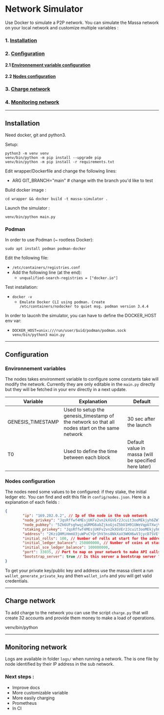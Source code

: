 # Network Simulator

Use Docker to simulate a P2P network. You can simulate the Massa network on your local network and customize multiple variables :

### 1. [Installation](#installation)
### 2. [Configuration](#configuration)
#### 2.1 [Environnement variable configuration](#environnement-variables)
#### 2.2 [Nodes configuration](#nodes-configuration)
### 3. [Charge network](#charge-network)
### 4. [Monitoring network](#monitoring-network)
----

## Installation

Need docker, git and python3.

Setup:

````
python3 -m venv venv
venv/bin/python -m pip install --upgrade pip
venv/bin/python -m pip install -r requirements.txt
````

Edit wrapper/Dockerfile and change the following lines:
* ARG GIT_BRANCH="main" # change with the branch you'd like to test

Build docker image :
```
cd wrapper && docker build -t massa-simulator .
```

Launch the simulator :
```
venv/bin/python main.py
```

### Podman

In order to use Podman (~ rootless Docker):

`
sudo apt install podman podman-docker
`

Edit the following file:
* `/etc/containers/registries.conf`
* Add the following line (at the end):
  * `unqualified-search-registries = ["docker.io"]`

Test installation:
* `docker -v`
  * `Emulate Docker CLI using podman. Create /etc/containers/nodocker to quiet msg.
     podman version 3.4.4`

In order to laucnh the simulator, you can have to define the DOCKER_HOST env var:
* `DOCKER_HOST=unix:///run/user/$uid/podman/podman.sock venv/bin/python3 main.py`

----
## Configuration
### Environnement variables
The nodes takes environment variable to configure some constants take will modify the network. Currently they are only editable in the `main.py` directly but they will be fetched in your env directly in a next update.

| Variable| Explanation | Default |
|---|---|---|
|GENESIS_TIMESTAMP| Used to setup the genesis_timestamp of the network so that all nodes start on the same network | 30 sec after the launch | 
|T0| Used to define the time between each block | Default value in massa (will be specified here later) |

### Nodes configuration

The nodes need some values to be configured: if they stake, the initial ledger etc. You can find and edit this file in `config/nodes.json`. Here is a explanation of each fields :
```json
{
        "ip": "169.202.0.2", // Ip of the node in the sub network
        "node_privkey": "JqsRffwf4MEsjUKFv2vn2kXGVEr2Jcuit3ooMEkjyh6ZW7yzg", // Private key of the node
        "node_pubkey": "5Zk6UFsghwqjaGRMG6abZjkoGjoZ5bU1H91UWeVqpU7XwjVcEo", // Public key of the node
        "staking_privkey": "JqsRffwf4MEsjUKFv2vn2kXGVEr2Jcuit3ooMEkjyh6ZW7yzg", // Staking key of the node (could be the same as private key)
        "address": "2KziQHMiHmmU3juWPvCYQr1hV3ns8NkXaV3WKH6wV3jycD7SVE", // Address of the node
        "initial_rolls": 100, // Number of rolls at start for the address of the node
        "initial_ledger_balance": 250000000, // Number of coins at start for the address of the node
        "initial_sce_ledger_balance": 100000000,
        "port": 33035, // Port to map on your network to make API calls to the node
        "bootstrap_server": true // Is this server a bootstrap server ? (don't change anything for the moment)
}
```

To get your private key/public key and address use the massa client a run `wallet_generate_private_key` and then `wallet_info` and you will get valid credentials.

----
## Charge network

To add charge to the network you can use the script `charge.py` that will create 32 accounts and provide them money to make a load of operations.

venv/bin/python 

---
## Monitoring network

Logs are available in folder `logs/` when running a network. The is one file by node identified by their IP address in the sub network.


### Next steps :

- Improve docs
- More customizable variable
- More easily charging
- Prometheus
- In CI